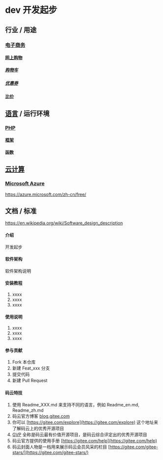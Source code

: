 # dev 开发起步



## 行业 / 用途

### [电子商务](docs/E-commerce)

#### [网上购物](docs/E-commerce/Online_shopping)

##### [购物车](docs/E-commerce/Online_shopping/Shopping_cart_software)

##### [优惠券](docs/E-commerce/Online_shopping/Coupon)

#### [比价](docs/E-commerce/Comparison_shopping_website)



## [语言](docs/Computer_language) / 运行环境

### [PHP](docs/Computer_language/Programming_language/PHP)

#### [框架](docs/Computer_language/Programming_language/PHP/Framework)

#### 函数



## [云计算](docs/Cloud_computing)

### [Microsoft Azure](docs/Cloud_computing/Platform_as_a_service/Microsoft_Azure)

https://azure.microsoft.com/zh-cn/free/



## 文档 / 标准

https://en.wikipedia.org/wiki/Software_design_description


#### 介绍

开发起步

#### 软件架构
软件架构说明


#### 安装教程

1. xxxx
2. xxxx
3. xxxx

#### 使用说明

1. xxxx
2. xxxx
3. xxxx

#### 参与贡献

1. Fork 本仓库
2. 新建 Feat_xxx 分支
3. 提交代码
4. 新建 Pull Request


#### 码云特技

1. 使用 Readme\_XXX.md 来支持不同的语言，例如 Readme\_en.md, Readme\_zh.md
2. 码云官方博客 [blog.gitee.com](https://blog.gitee.com)
3. 你可以 [https://gitee.com/explore](https://gitee.com/explore) 这个地址来了解码云上的优秀开源项目
4. [GVP](https://gitee.com/gvp) 全称是码云最有价值开源项目，是码云综合评定出的优秀开源项目
5. 码云官方提供的使用手册 [https://gitee.com/help](https://gitee.com/help)
6. 码云封面人物是一档用来展示码云会员风采的栏目 [https://gitee.com/gitee-stars/](https://gitee.com/gitee-stars/)
